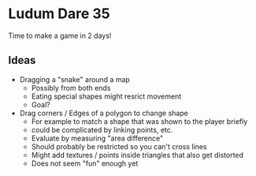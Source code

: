 Ludum Dare 35
=============

Time to make a game in 2 days!

Ideas
-----

* Dragging a "snake" around a map
  * Possibly from both ends
  * Eating special shapes might resrict movement
  * Goal?
* Drag corners / Edges of a polygon to change shape
  * For example to match a shape that was shown to the player briefly
  * could be complicated by linking points, etc.
  * Evaluate by measuring "area difference"
  * Should probably be restricted so you can't cross lines
  * Might add textures / points inside triangles that also get distorted
  * Does not seem "fun" enough yet
